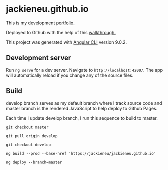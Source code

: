 # jackieneu.github.io

This is my development [portfolio.](https://jackieneu.github.io/) 

Deployed to Github with the help of this [walkthrough.](https://medium.com/@elanaolson/deploying-a-personal-website-to-github-pages-da2af6167f8b)

This project was generated with [Angular CLI](https://github.com/angular/angular-cli) version 9.0.2.

## Development server

Run `ng serve` for a dev server. Navigate to `http://localhost:4200/`. The app will automatically reload if you change any of the source files.

## Build

develop branch serves as my default branch where I track source code and master branch is the rendered JavaScript to help deploy to Github Pages.

Each time I update develop branch, I run this sequence to build to master.

`git checkout master`

`git pull origin develop`

`git checkout develop`

`ng build --prod --base-href 'https://jackieneu/jackieneu.github.io'`

`ng deploy --branch=master`
